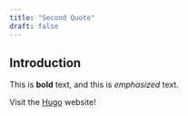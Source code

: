 ```yaml
---
title: "Second Quote"
draft: false
---
```

## Introduction

This is **bold** text, and this is *emphasized* text.

Visit the [Hugo](https://gohugo.io) website!